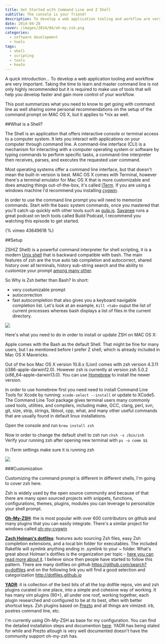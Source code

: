 ```yaml
---
title: Get Started with Command Line and Z Shell
subtitle: The console is your friend!
description: To develop a web application tooling and workflow are very important. Taking the time to learn and master command line is not only highly recommended but it is required to make use of tools that will help you develop faster and gain more control of your workflow.
date: 2014-04-28
cover: /images/2014/04/oh-my-zsh.png
categories:
  - software development
  - tools
tags:
  - shell
  - scripting
  - tools
  - howto
---
```


A quick introduction... To develop a web application tooling and workflow are very important. Taking the time to learn and master command line is not only highly recommended but it is required to make use of tools that will help you develop faster and gain more control of your workflow.

This post summarizes what you need to know to get going with command line as well sharing some personal recommendations on the setup of the command prompt on MAC OS X, but it applies to *nix as well.


##What is a Shell?

The Shell is an application that offers interactive console or terminal access to a computer system. It lets you interact with applications on your computer through command line. A command-line interface (CLI) is a mechanism for interacting with a computer operating system or software by typing commands to perform specific tasks, a command-line interpreter then receives, parses, and executes the requested user command.

Most operating systems offer a command line interface, but that doesn't mean the built-in version is best. MAC OS X comes with Terminal, however there's a terminal emulator for Mac OS X that is more customizable and does amazing things out-of-the-box, it's called [iTerm](http://www.iterm2.com/#/section/home). If you are using a windows machine I'd recommend you installing [cygwin](http://lifehacker.com/179514/geek-to-live--introduction-to-cygwin-part-i).

In order to use the command line prompt you will need to memorize commands. Start with the basic system commands, once you mastered that you'll catch up quickly with other tools such as [gulp.js](/blog/2014/shell-is-your-friend-tips-and-how-to-customize-it/). <!--more-->[Sayanee](http://sayan.ee/) runs a great podcast on tech tools called Build Podcast, I recommend you watching this episode to get started.  

{% vimeo 43649618 %}

##Setup

ZSH(Z Shell) is a powerful command interpreter for shell scripting, it is a modern [Unix shell](http://en.wikipedia.org/wiki/Unix_shell) that is backward compatible with bash. The main features of zsh are the true auto tab completion and autocorrect, shared history over all terminals, history sub-string search and the ability to customize your prompt [among many other](http://zsh.sourceforge.net/FAQ/zshfaq01.html).

So Why is Zsh better than Bash? In short:    
- very costumizable prompt    
- autocorrection   
- fast autocompletion that also gives you a keyboard navigable completion list. Let's look at an example,
`Kill <tab>` ouput the list of current processes whereas bash displays a list of files in the current directory.   

<div class="center-align-wrapper">
<img src="/images/2014/04/kill-tab-zsh.png"/>
</div>


Here's what you need to do in order to install or update ZSH on MAC OS X:

Apple comes with the Bash as the default Shell. That might be fine for many users, but I as mentioned before I prefer Z shell, which is already included in Mac OS X Mavericks.

Out of the box Mac OS X version 10.8.x (Lion) comes with zsh version 4.3.11 (i386-apple-darwin12.0). However zsh is currently at version zsh 5.0.2 (x86_64-apple-darwin13.0). You can use [Homebrew](http://brew.sh) to install the newer version.

In order to use homebrew first you need need to install Command Line Tools for Xcode by running: `xcode-select --install` or update to XCode5. The Command Line Tool package gives terminal users many commonly used tools, utilities, and compilers, including make, GCC, clang, perl, svn, git, size, strip, strings, libtool, cpp, what, and many other useful commands that are usually found in default linux installations.

Open the console and run `brew install zsh`  

Now in order to change the default shell to zsh run `chsh -s /bin/zsh`   
Verify your running zsh after opening new terminal with `ps -o comm $$`   

In iTerm settings make sure it is running zsh
<div class="center-align-wrapper">
<img src="/images/2014/04/iterm.png"/>
</div>

###Customization

Customizing the command prompt is different in different shells, I'm going to cover zsh here.

Zsh is widely used by the open source community and because of that there are many open sourced projects with snippets, functions, configurations, themes, plugins, modules you can leverage to personalize your shell prompt.

__[Oh-My-ZSH](http://ohmyz.sh/)__: the is most popular with over 600 contributors on github and many plugins that you can easily integrate. There's a similar project for windows called [oh-my-cygwin](https://github.com/haithembelhaj/oh-my-cygwin)

__[Zach Holman's dotfiles](https://github.com/holman/dotfiles)__: features auto sourcing Zsh files, easy Zsh completion extensions, and a local bin folder for executables. The included Rakefile will symlink anything ending in .symlink to your ~ folder. What's great about Holman's dotfiles is the organization per topic - [here you can read more about it](http://zachholman.com/2010/08/dotfiles-are-meant-to-be-forked/). I believe since then people have started to follow this pattern. There are many dotfiles on github https://github.com/search?q=dotfiles and on the following link you will find a good selection and categorization http://dotfiles.github.io

__[YADR](https://github.com/skwp/dotfiles)__: it is collection of the best bits of all the top dotfile repos, vim and zsh plugins curated in one place, into a simple and cohesive way of working. It has many vim plugins (90+), all under one roof, working together, each plugin researched and configured to be at its best, often with better shortcut keys. Zsh plugins based on [Prezto](https://github.com/sorin-ionescu/prezto) and all things are vimized: irb, postres command line, etc.

I'm currently using Oh-My-ZSH as base for my configuration. You can find the detailed installation steps and documention [here](https://github.com/robbyrussell/oh-my-zsh#setup). YADR has being staled for while and Prezto altough is very well documented doesn't have the community support oh-my-zsh has.
